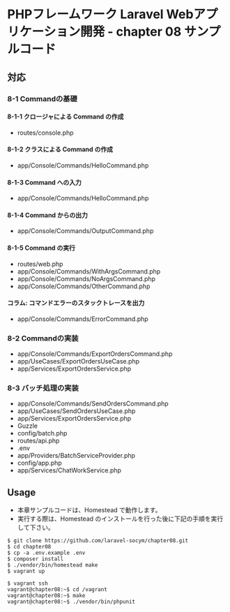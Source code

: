# PHPフレームワーク Laravel Webアプリケーション開発 - chapter 08 サンプルコード

## 対応

### 8-1 Commandの基礎 

#### 8-1-1 クロージャによる Command の作成

* routes/console.php

#### 8-1-2 クラスによる Command の作成

* app/Console/Commands/HelloCommand.php

#### 8-1-3 Command への入力

* app/Console/Commands/HelloCommand.php

#### 8-1-4 Command からの出力

* app/Console/Commands/OutputCommand.php

#### 8-1-5 Command の実行

* routes/web.php
* app/Console/Commands/WithArgsCommand.php
* app/Console/Commands/NoArgsCommand.php
* app/Console/Commands/OtherCommand.php

#### コラム: コマンドエラーのスタックトレースを出力

* app/Console/Commands/ErrorCommand.php

### 8-2 Commandの実装

* app/Console/Commands/ExportOrdersCommand.php
* app/UseCases/ExportOrdersUseCase.php
* app/Services/ExportOrdersService.php

### 8-3 バッチ処理の実装

* app/Console/Commands/SendOrdersCommand.php
* app/UseCases/SendOrdersUseCase.php
* app/Services/ExportOrdersService.php
* Guzzle
* config/batch.php
* routes/api.php
* .env
* app/Providers/BatchServiceProvider.php
* config/app.php
* app/Services/ChatWorkService.php

## Usage

* 本章サンプルコードは、Homestead で動作します。
* 実行する際は、Homestead のインストールを行った後に下記の手順を実行して下さい。

```
$ git clone https://github.com/laravel-socym/chapter08.git
$ cd chapter08
$ cp -a .env.example .env
$ composer install
$ ./vendor/bin/homestead make
$ vagrant up

$ vagrant ssh
vagrant@chapter08:~$ cd /vagrant
vagrant@chapter08:~$ make
vagrant@chapter08:~$ ./vendor/bin/phpunit
```
